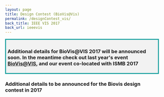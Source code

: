 ```yaml
---
layout: page
title: Design Contest (BioVis@Vis)
permalink: /designContest_vis/
back_title: IEEE VIS 2017
back_url: ieeevis
---
```

<div style="background-color: #f2f2f2; border-style: solid; border-color: #009e9d; padding: 5px;">
<h3> Additional details for BioVis@VIS 2017 will be announced soon. In the meantime check out last year's event <a href="http://biovis.net/2016/ieeevis">BioVis@VIS</a>, and our event co-located with <a href= "http://biovis.net/2017/ismb"></a>ISMB 2017</h3>
</div>


<h3> Additional details to be announced for the Biovis design contest in 2017</h3>
